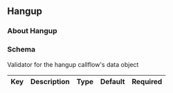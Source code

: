 ## Hangup

### About Hangup

### Schema

Validator for the hangup callflow's data object

Key | Description | Type | Default | Required
--- | ----------- | ---- | ------- | --------
